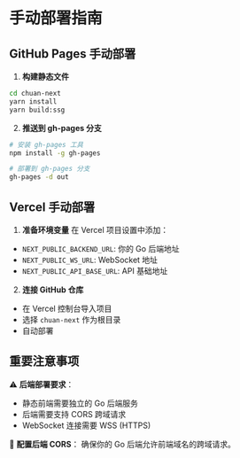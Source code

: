 # 手动部署指南

## GitHub Pages 手动部署

1. **构建静态文件**
```bash
cd chuan-next
yarn install
yarn build:ssg
```

2. **推送到 gh-pages 分支**
```bash
# 安装 gh-pages 工具
npm install -g gh-pages

# 部署到 gh-pages 分支
gh-pages -d out
```

## Vercel 手动部署

1. **准备环境变量**
在 Vercel 项目设置中添加：
- `NEXT_PUBLIC_BACKEND_URL`: 你的 Go 后端地址
- `NEXT_PUBLIC_WS_URL`: WebSocket 地址
- `NEXT_PUBLIC_API_BASE_URL`: API 基础地址

2. **连接 GitHub 仓库**
- 在 Vercel 控制台导入项目
- 选择 `chuan-next` 作为根目录
- 自动部署

## 重要注意事项

⚠️ **后端部署要求**：
- 静态前端需要独立的 Go 后端服务
- 后端需要支持 CORS 跨域请求
- WebSocket 连接需要 WSS (HTTPS)

🔧 **配置后端 CORS**：
确保你的 Go 后端允许前端域名的跨域请求。